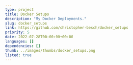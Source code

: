 ```yaml
---
type: project
title: Docker Setups
description: "My Docker Deployments."
slug: docker_setups
link: https://github.com/christopher-besch/docker_setups
priority: 5
date: 2022-07-28T00:00:00+00:00
languages: []
dependencies: []
thumb: ../images/thumbs/docker_setups.png
listed: true
---
```


